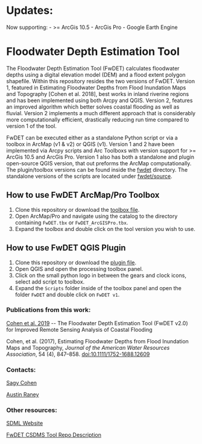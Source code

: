 # Updates:
Now supporting:
	- >= ArcGis 10.5
	- ArcGis Pro
	- Google Earth Engine

# Floodwater Depth Estimation Tool
The Floodwater Depth Estimation Tool (FwDET) calculates floodwater
depths using a digital elevation model (DEM) and a flood extent
polygon shapefile. Within this repository resides the two versions of
FwDET. Version 1, featured in Estimating Floodwater Depths from Flood
Inundation Maps and Topography [Cohen et al. 2018], best works in
inland riverine regions and has been implemented using both Arcpy and
QGIS. Version 2, features an improved algorithm which better solves
coastal flooding as well as fluvial. Version 2 implements a much
different approach that is considerably more computationally
efficient, drastically reducing run time compared to version 1 of the
tool.

FwDET can be executed either as a standalone Python script or via a toolbox in
ArcMap (v1 & v2) or QGIS (v1). Version 1 and 2 have been implemented via Arcpy
scripts and Arc Toolboxs with version support for >= ArcGis 10.5 and ArcGis Pro.
Version 1 also has both a standalone and plugin open-source QGIS version, that
out preforms the ArcMap computationally. The plugin/toolbox versions can be
found inside the [fwdet](fwdet) directory. The standalone versions of the
scripts are located under [fwdet/source](fwdet/source).

## How to use FwDET ArcMap/Pro Toolbox
1. Clone this repository or download the 
[toolbox file](fwdet/FwDET.tbx).
2. Open ArcMap/Pro and navigate using the catalog to the directory
   containing `FwDET.tbx` or `FwDET_ArcGISPro.tbx`.
3. Expand the toolbox and double click on the tool version you wish to
   use.
   
## How to use FwDET QGIS Plugin
1. Clone this repository or download the
[plugin file](fwdet/FwDET_QGIS_plugin.py).
2. Open QGIS and open the processing toolbox panel.
3. Click on the small python logo in between the gears and clock icons,
   select add script to toolbox.
4. Expand the `Scripts` folder inside of the toolbox panel and open the folder
   `FwDET` and double click on `FwDET v1`.


### Publications from this work:
[Cohen et al. 2019](https://doi.org/10.5194/nhess-2019-78) -- The
Floodwater Depth Estimation Tool (FwDET v2.0) for Improved Remote
Sensing Analysis of Coastal Flooding 

Cohen, et al. (2017), Estimating Floodwater Depths from Flood
Inundation Maps and Topography, _Journal of the American Water
Resources Association_, 54 (4), 847–858.
[doi:10.1111/1752-1688.12609](https://doi.org/10.1111/1752-1688.12609)

### Contacts:
[Sagy Cohen](mailto:sagy.cohen@ua.edu)

[Austin Raney](mailto:aaraney@crimson.ua.edu)

### Other resources:

[SDML Website](https://sdml.ua.edu)

[FwDET CSDMS Tool Repo Description](https://csdms.colorado.edu/wiki/Model:FwDET)

